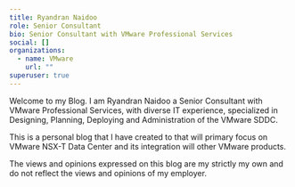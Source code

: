 ```yaml
---
title: Ryandran Naidoo
role: Senior Consultant
bio: Senior Consultant with VMware Professional Services
social: []
organizations:
  - name: VMware
    url: ""
superuser: true
---
```

Welcome to my Blog. I am Ryandran Naidoo a Senior Consultant with VMware Professional Services, with diverse IT experience, specialized in Designing, Planning, Deploying and Administration of the VMware SDDC.



This is a personal blog that I have created to that will primary focus on VMware NSX-T Data Center and its integration will other VMware products.



The views and opinions expressed on this blog are my strictly my own and do not reflect the views and opinions of my employer.